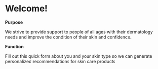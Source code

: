 <html>
<h1>Welcome!</h1>


<strong>Purpose</strong>

<p>We strive to provide support to people of all ages with their dermatology needs and improve the condition of their skin and confidence. </p>

<strong>Function</strong>

<p>Fill out this quick form about you and your skin type so we can generate personalized recommendations for skin care products</p>


</html>